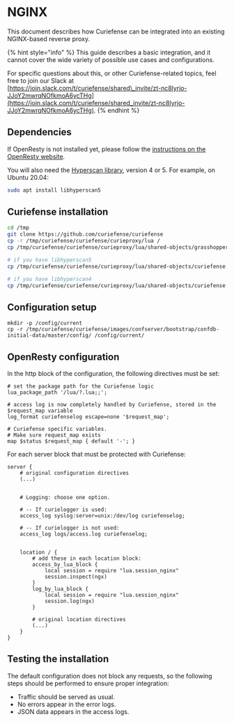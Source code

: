 # NGINX

This document describes how Curiefense can be integrated into an existing NGINX-based reverse proxy.

{% hint style="info" %}
This guide describes a basic integration, and it cannot cover the wide variety of possible use cases and configurations.   
  
For specific questions about this, or other Curiefense-related topics, feel free to join our Slack at [https://join.slack.com/t/curiefense/shared\_invite/zt-nc8lyrjo-JJoY2mwrqNOfkmoA6ycTHg](https://join.slack.com/t/curiefense/shared_invite/zt-nc8lyrjo-JJoY2mwrqNOfkmoA6ycTHg).
{% endhint %}

## Dependencies

If OpenResty is not installed yet, please follow the [instructions on the OpenResty website](https://openresty.org/en/installation.html).

You will also need the [Hyperscan library](https://github.com/intel/hyperscan), version 4 or 5. For example, on Ubuntu 20.04:

```bash
sudo apt install libhyperscan5
```

## Curiefense installation

```bash
cd /tmp
git clone https://github.com/curiefense/curiefense
cp -r /tmp/curiefense/curiefense/curieproxy/lua /
cp /tmp/curiefense/curiefense/curieproxy/lua/shared-objects/grasshopper.so /usr/local/openresty/luajit/lib/lua/5.1/

# if you have libhyperscan5
cp /tmp/curiefense/curiefense/curieproxy/lua/shared-objects/curiefense.hs5.so /usr/local/openresty/luajit/lib/lua/5.1/curiefense.so

# if you have libhyperscan4
cp /tmp/curiefense/curiefense/curieproxy/lua/shared-objects/curiefense.so /usr/local/openresty/luajit/lib/lua/5.1/curiefense.so
```

## Configuration setup

```text
mkdir -p /config/current
cp -r /tmp/curiefense/curiefense/images/confserver/bootstrap/confdb-initial-data/master/config/ /config/current/
```

## OpenResty configuration

In the http block of the configuration, the following directives must be set:

```text
# set the package path for the Curiefense logic
lua_package_path '/lua/?.lua;;';

# access log is now completely handled by Curiefense, stored in the $request_map variable
log_format curiefenselog escape=none '$request_map';

# Curiefense specific variables.
# Make sure request_map exists
map $status $request_map { default '-'; }
```

For each server block that must be protected with Curiefense:

```text
server {
    # original configuration directives
    (...)

    
    # Logging: choose one option.
 
    # -- If curielogger is used:
    access_log syslog:server=unix:/dev/log curiefenselog;
    
    # -- If curielogger is not used:
    access_log logs/access.log curiefenselog;


    location / {
        # add these in each location block:
        access_by_lua_block {
            local session = require "lua.session_nginx"
            session.inspect(ngx)
        }
        log_by_lua_block {
            local session = require "lua.session_nginx"
            session.log(ngx)
        }

        # original location directives
        (...)
    }
}
```

## Testing the installation

The default configuration does not block any requests, so the following steps should be performed to ensure proper integration:

* Traffic should be served as usual.
* No errors appear in the error logs.
* JSON data appears in the access logs.

